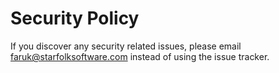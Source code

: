 # Security Policy

If you discover any security related issues, please email faruk@starfolksoftware.com instead of using the issue tracker.
